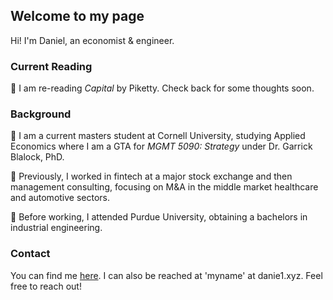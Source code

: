 ## Welcome to my page

Hi! I'm Daniel, an economist & engineer. 

### Current Reading

📖 I am re-reading *Capital* by Piketty. Check back for some thoughts soon.

### Background

🏫 I am a current masters student at Cornell University, studying Applied Economics where I am a GTA for *MGMT 5090: Strategy* under Dr. Garrick Blalock, PhD.

🌱 Previously, I worked in fintech at a major stock exchange and then management consulting, focusing on M&A in the middle market healthcare and automotive sectors. 

🚂 Before working, I attended Purdue University, obtaining a bachelors in industrial engineering.

### Contact

You can find me [here](https://twitter.com/NecessaryForm).
I can also be reached at 'myname' at danie1.xyz. Feel free to reach out!

